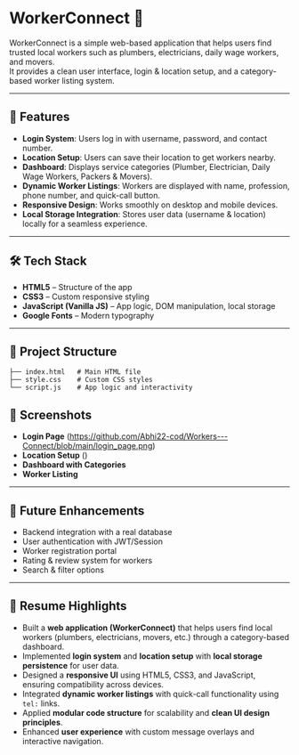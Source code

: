 # WorkerConnect 🤝

WorkerConnect is a simple web-based application that helps users find trusted local workers such as plumbers, electricians, daily wage workers, and movers.  
It provides a clean user interface, login & location setup, and a category-based worker listing system.

---

## 🚀 Features
- **Login System**: Users log in with username, password, and contact number.
- **Location Setup**: Users can save their location to get workers nearby.
- **Dashboard**: Displays service categories (Plumber, Electrician, Daily Wage Workers, Packers & Movers).
- **Dynamic Worker Listings**: Workers are displayed with name, profession, phone number, and quick-call button.
- **Responsive Design**: Works smoothly on desktop and mobile devices.
- **Local Storage Integration**: Stores user data (username & location) locally for a seamless experience.

---

## 🛠️ Tech Stack
- **HTML5** – Structure of the app
- **CSS3** – Custom responsive styling
- **JavaScript (Vanilla JS)** – App logic, DOM manipulation, local storage
- **Google Fonts** – Modern typography

---

## 📂 Project Structure
```
├── index.html   # Main HTML file
├── style.css    # Custom CSS styles
└── script.js    # App logic and interactivity
```


## 📸 Screenshots

- **Login Page**  (https://github.com/Abhi22-cod/Workers---Connect/blob/main/login_page.png)
- **Location Setup**  ()
- **Dashboard with Categories**  
- **Worker Listing**

---

## 🌟 Future Enhancements
- Backend integration with a real database
- User authentication with JWT/Session
- Worker registration portal
- Rating & review system for workers
- Search & filter options

---

## 📌 Resume Highlights
- Built a **web application (WorkerConnect)** that helps users find local workers (plumbers, electricians, movers, etc.) through a category-based dashboard.  
- Implemented **login system** and **location setup** with **local storage persistence** for user data.  
- Designed a **responsive UI** using HTML5, CSS3, and JavaScript, ensuring compatibility across devices.  
- Integrated **dynamic worker listings** with quick-call functionality using `tel:` links.  
- Applied **modular code structure** for scalability and **clean UI design principles**.  
- Enhanced **user experience** with custom message overlays and interactive navigation.  

